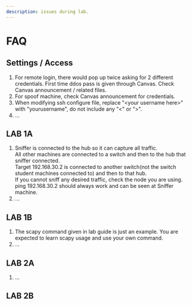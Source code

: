 ```yaml
---
description: issues during lab.
---
```


# FAQ

## Settings / Access&#x20;

1. For remote login, there would pop up twice asking for 2 different credentials. First time ddos pass is given through Canvas. Check Canvas announcement / related files.
2. For spoof machine, check Canvas announcement for credentials.
3. When modifying ssh configure file, replace "\<your username here>" with "yourusername", do not include any "<" or ">".
4. ...

## LAB 1A

1. Sniffer is connected to the hub so it can capture all traffic.\
   All other machines are connected to a switch and then to the hub that sniffer connected.\
   Target 192.168.30.2 is connected to another switch(not the switch student machines connected to) and then to that hub. \
   If you cannot sniff any desired traffic, check the node you are using. \
   ping 192.168.30.2 should always work and can be seen at Sniffer machine.
2. ...

## LAB 1B

1. The scapy command given in lab guide is just an example. You are expected to learn scapy usage and use your own command.
2. ...

## LAB 2A

1. ...

## LAB 2B

